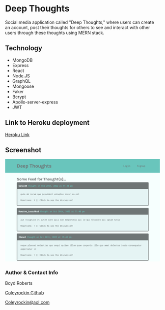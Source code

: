 # Deep Thoughts
Social media application called "Deep Thoughts," where users can create an account, post their thoughts for others to see and interact with other users through these thoughts using MERN stack.

## Technology
* MongoDB
* Express
* React
* Node.JS
* GraphQL
* Mongoose
* Faker
* Bcrypt
* Apollo-server-express
* JWT

## Link to Heroku deployment
[Heroku Link](https://deepthoughts22.herokuapp.com/)

## Screenshot
![img](./client/public/Deepthoughts.png)

### Author & Contact Info
Boyd Roberts

[Coleyrockin Github](https://github.com/coleyrockin)

[Coleyrockin@aol.com](mailto:coleyrockin@aol.com)